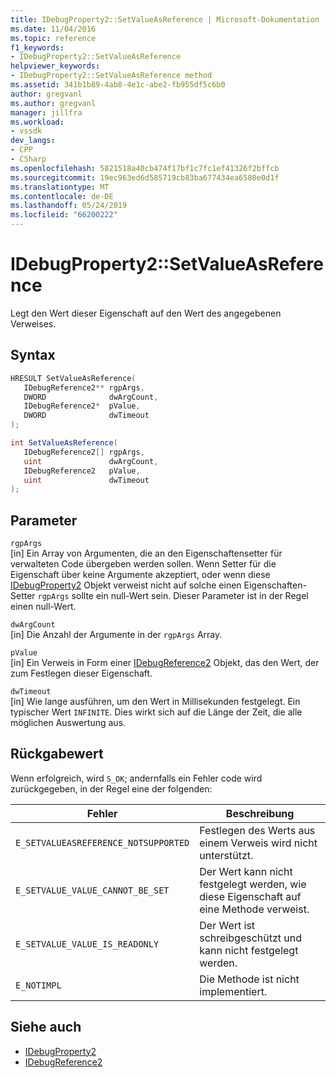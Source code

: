 ```yaml
---
title: IDebugProperty2::SetValueAsReference | Microsoft-Dokumentation
ms.date: 11/04/2016
ms.topic: reference
f1_keywords:
- IDebugProperty2::SetValueAsReference
helpviewer_keywords:
- IDebugProperty2::SetValueAsReference method
ms.assetid: 341b1b89-4ab8-4e1c-abe2-fb955df5c6b0
author: gregvanl
ms.author: gregvanl
manager: jillfra
ms.workload:
- vssdk
dev_langs:
- CPP
- CSharp
ms.openlocfilehash: 5821518a40cb474f17bf1c7fc1ef41326f2bffcb
ms.sourcegitcommit: 19ec963ed6d585719cb83ba677434ea6580e0d1f
ms.translationtype: MT
ms.contentlocale: de-DE
ms.lasthandoff: 05/24/2019
ms.locfileid: "66200222"
---
```

# <a name="idebugproperty2setvalueasreference"></a>IDebugProperty2::SetValueAsReference
Legt den Wert dieser Eigenschaft auf den Wert des angegebenen Verweises.

## <a name="syntax"></a>Syntax

```cpp
HRESULT SetValueAsReference(
   IDebugReference2** rgpArgs,
   DWORD              dwArgCount,
   IDebugReference2*  pValue,
   DWORD              dwTimeout
);
```

```csharp
int SetValueAsReference(
   IDebugReference2[] rgpArgs,
   uint               dwArgCount,
   IDebugReference2   pValue,
   uint               dwTimeout
);
```

## <a name="parameters"></a>Parameter
`rgpArgs`\
[in] Ein Array von Argumenten, die an den Eigenschaftensetter für verwalteten Code übergeben werden sollen. Wenn Setter für die Eigenschaft über keine Argumente akzeptiert, oder wenn diese [IDebugProperty2](../../../extensibility/debugger/reference/idebugproperty2.md) Objekt verweist nicht auf solche einen Eigenschaften-Setter `rgpArgs` sollte ein null-Wert sein. Dieser Parameter ist in der Regel einen null-Wert.

`dwArgCount`\
[in] Die Anzahl der Argumente in der `rgpArgs` Array.

`pValue`\
[in] Ein Verweis in Form einer [IDebugReference2](../../../extensibility/debugger/reference/idebugreference2.md) Objekt, das den Wert, der zum Festlegen dieser Eigenschaft.

`dwTimeout`\
[in] Wie lange ausführen, um den Wert in Millisekunden festgelegt. Ein typischer Wert `INFINITE`. Dies wirkt sich auf die Länge der Zeit, die alle möglichen Auswertung aus.

## <a name="return-value"></a>Rückgabewert
 Wenn erfolgreich, wird `S_OK`; andernfalls ein Fehler code wird zurückgegeben, in der Regel eine der folgenden:

|Fehler|Beschreibung|
|-----------|-----------------|
|`E_SETVALUEASREFERENCE_NOTSUPPORTED`|Festlegen des Werts aus einem Verweis wird nicht unterstützt.|
|`E_SETVALUE_VALUE_CANNOT_BE_SET`|Der Wert kann nicht festgelegt werden, wie diese Eigenschaft auf eine Methode verweist.|
|`E_SETVALUE_VALUE_IS_READONLY`|Der Wert ist schreibgeschützt und kann nicht festgelegt werden.|
|`E_NOTIMPL`|Die Methode ist nicht implementiert.|

## <a name="see-also"></a>Siehe auch
- [IDebugProperty2](../../../extensibility/debugger/reference/idebugproperty2.md)
- [IDebugReference2](../../../extensibility/debugger/reference/idebugreference2.md)